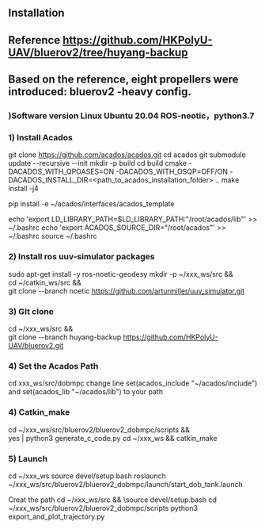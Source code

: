 ## Installation 
## Reference https://github.com/HKPolyU-UAV/bluerov2/tree/huyang-backup
## Based on the reference, eight propellers were introduced: bluerov2 -heavy config.


### )Software version Linux Ubuntu 20.04 ROS-neotic，python3.7
  
### 1) Install Acados

git clone https://github.com/acados/acados.git
cd acados
git submodule update --recursive --init
mkdir -p build
cd build
cmake -DACADOS_WITH_QPOASES=ON -DACADOS_WITH_OSQP=OFF/ON -DACADOS_INSTALL_DIR=<path_to_acados_installation_folder> ..
make install -j4

pip install -e ~/acados/interfaces/acados_template

echo 'export LD_LIBRARY_PATH=$LD_LIBRARY_PATH:"/root/acados/lib"' >> ~/.bashrc 
echo 'export ACADOS_SOURCE_DIR="/root/acados"' >> ~/.bashrc
source ~/.bashrc

   
### 2) Install ros uuv-simulator packages

sudo apt-get install -y ros-noetic-geodesy
mkdir -p ~/xxx_ws/src && \
cd ~/catkin_ws/src && \
git clone --branch noetic https://github.com/arturmiller/uuv_simulator.git
  

### 3) GIt clone

cd ~/xxx_ws/src && \
git clone --branch huyang-backup https://github.com/HKPolyU-UAV/bluerov2.git


### 4) Set the Acados Path 
cd xxx_ws/src/dobmpc change  line set(acados_include "~/acados/include") and set(acados_lib "~/acados/lib") to your path

### 4) Catkin_make
cd ~/xxx_ws/src/bluerov2/bluerov2_dobmpc/scripts && \
yes | python3 generate_c_code.py
cd ~/xxx_ws && catkin_make

### 5) Launch
cd ~/xxx_ws
source devel/setup.bash
roslaunch  ~/xxx_ws/src/bluerov2/bluerov2_dobmpc/launch/start_dob_tank.launch

Creat the path
cd ~/xxx_ws/src && \source devel/setup.bash
cd ~/xxx_ws/src/bluerov2/bluerov2_dobmpc/scripts
python3 export_and_plot_trajectory.py






